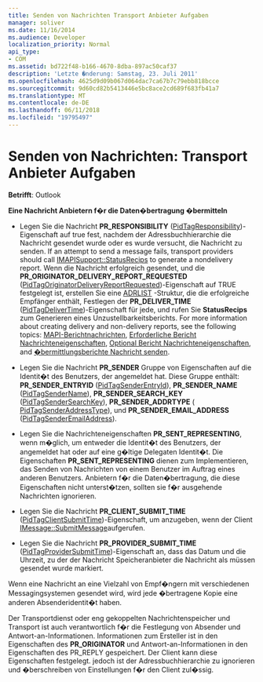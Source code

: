 ```yaml
---
title: Senden von Nachrichten Transport Anbieter Aufgaben
manager: soliver
ms.date: 11/16/2014
ms.audience: Developer
localization_priority: Normal
api_type:
- COM
ms.assetid: bd722f48-b166-4670-8dba-897ac50caf37
description: 'Letzte �nderung: Samstag, 23. Juli 2011'
ms.openlocfilehash: 4625d9d09b067d064dac7ca67b7c79ebb818bcce
ms.sourcegitcommit: 9d60cd82b5413446e5bc8ace2cd689f683fb41a7
ms.translationtype: MT
ms.contentlocale: de-DE
ms.lasthandoff: 06/11/2018
ms.locfileid: "19795497"
---
```

# <a name="sending-messages-transport-provider-tasks"></a>Senden von Nachrichten: Transport Anbieter Aufgaben

  
  
**Betrifft**: Outlook 
  
 **Eine Nachricht Anbietern f�r die Daten�bertragung �bermitteln**
  
- Legen Sie die Nachricht **PR_RESPONSIBILITY** ([PidTagResponsibility](pidtagresponsibility-canonical-property.md))-Eigenschaft auf true fest, nachdem der Adressbuchhierarchie die Nachricht gesendet wurde oder es wurde versucht, die Nachricht zu senden. If an attempt to send a message fails, transport providers should call [IMAPISupport::StatusRecips](imapisupport-statusrecips.md) to generate a nondelivery report. Wenn die Nachricht erfolgreich gesendet, und die **PR_ORIGINATOR_DELIVERY_REPORT_REQUESTED** ([PidTagOriginatorDeliveryReportRequested](pidtagoriginatordeliveryreportrequested-canonical-property.md))-Eigenschaft auf TRUE festgelegt ist, erstellen Sie eine [ADRLIST](adrlist.md) -Struktur, die die erfolgreiche Empfänger enthält, Festlegen der **PR_DELIVER_TIME** ([PidTagDeliverTime](pidtagdelivertime-canonical-property.md))-Eigenschaft für jede, und rufen Sie **StatusRecips** zum Generieren eines Unzustellbarkeitsberichts. For more information about creating delivery and non-delivery reports, see the following topics: [MAPI-Berichtnachrichten](mapi-report-messages.md), [Erforderliche Bericht Nachrichteneigenschaften](required-report-message-properties.md), [Optional Bericht Nachrichteneigenschaften](optional-report-message-properties.md), and [�bermittlungsberichte Nachricht senden](sending-message-delivery-reports.md).
    
- Legen Sie die Nachricht **PR_SENDER** Gruppe von Eigenschaften auf die Identit�t des Benutzers, der angemeldet hat. Diese Gruppe enthält: **PR_SENDER_ENTRYID** ([PidTagSenderEntryId](pidtagsenderentryid-canonical-property.md)), **PR_SENDER_NAME** ([PidTagSenderName](pidtagsendername-canonical-property.md)), **PR_SENDER_SEARCH_KEY** ([PidTagSenderSearchKey](pidtagsendersearchkey-canonical-property.md)), **PR_SENDER_ADDRTYPE** ([ PidTagSenderAddressType](pidtagsenderaddresstype-canonical-property.md)), und **PR_SENDER_EMAIL_ADDRESS** ([PidTagSenderEmailAddress](pidtagsenderemailaddress-canonical-property.md)).
    
- Legen Sie die Nachrichteneigenschaften **PR_SENT_REPRESENTING**, wenn m�glich, um entweder die Identit�t des Benutzers, der angemeldet hat oder auf eine g�ltige Delegaten Identit�t. Die Eigenschaften **PR_SENT_REPRESENTING** dienen zum Implementieren, das Senden von Nachrichten von einem Benutzer im Auftrag eines anderen Benutzers. Anbietern f�r die Daten�bertragung, die diese Eigenschaften nicht unterst�tzen, sollten sie f�r ausgehende Nachrichten ignorieren. 
    
- Legen Sie die Nachricht **PR_CLIENT_SUBMIT_TIME** ([PidTagClientSubmitTime](pidtagclientsubmittime-canonical-property.md))-Eigenschaft, um anzugeben, wenn der Client [IMessage::SubmitMessage](imessage-submitmessage.md)aufgerufen.
    
- Legen Sie die Nachricht **PR_PROVIDER_SUBMIT_TIME** ([PidTagProviderSubmitTime](pidtagprovidersubmittime-canonical-property.md))-Eigenschaft an, dass das Datum und die Uhrzeit, zu der der Nachricht Speicheranbieter die Nachricht als müssen gesendet wurde markiert. 
    
Wenn eine Nachricht an eine Vielzahl von Empf�ngern mit verschiedenen Messagingsystemen gesendet wird, wird jede �bertragene Kopie eine anderen Absenderidentit�t haben. 
  
Der Transportdienst oder eng gekoppelten Nachrichtenspeicher und Transport ist auch verantwortlich f�r die Festlegung von Absender und Antwort-an-Informationen. Informationen zum Ersteller ist in den Eigenschaften des **PR_ORIGINATOR** und Antwort-an-Informationen in den Eigenschaften des PR_REPLY gespeichert. Der Client kann diese Eigenschaften festgelegt. jedoch ist der Adressbuchhierarchie zu ignorieren und �berschreiben von Einstellungen f�r den Client zul�ssig. 
  

